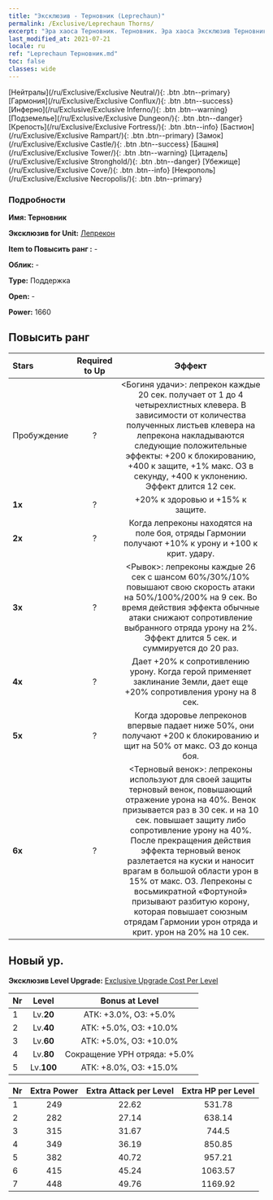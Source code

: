 ```yaml
---
title: "Эксклюзив - Терновник (Leprechaun)"
permalink: /Exclusive/Leprechaun Thorns/
excerpt: "Эра хаоса Терновник. Терновник. Эра хаоса Эксклюзив Терновник. Лепрекон Эксклюзив."
last_modified_at: 2021-07-21
locale: ru
ref: "Leprechaun Терновник.md"
toc: false
classes: wide
---
```

 [Нейтралы](/ru/Exclusive/Exclusive Neutral/){: .btn .btn--primary} [Гармония](/ru/Exclusive/Exclusive Conflux/){: .btn .btn--success} [Инферно](/ru/Exclusive/Exclusive Inferno/){: .btn .btn--warning} [Подземелье](/ru/Exclusive/Exclusive Dungeon/){: .btn .btn--danger} [Крепость](/ru/Exclusive/Exclusive Fortress/){: .btn .btn--info} [Бастион](/ru/Exclusive/Exclusive Rampart/){: .btn .btn--primary} [Замок](/ru/Exclusive/Exclusive Castle/){: .btn .btn--success} [Башня](/ru/Exclusive/Exclusive Tower/){: .btn .btn--warning} [Цитадель](/ru/Exclusive/Exclusive Stronghold/){: .btn .btn--danger} [Убежище](/ru/Exclusive/Exclusive Cove/){: .btn .btn--info} [Некрополь](/ru/Exclusive/Exclusive Necropolis/){: .btn .btn--primary} 

### Подробности
 **Имя: Терновник** 

 **Эксклюзив for Unit:** [Лепрекон](/ru/units/Leprechaun/) 

 **Item to Повысить ранг :** -

 **Облик:** -

 **Type:** Поддержка

 **Open:** -

 **Power:** 1660

## Повысить ранг 

  |     Stars    |  Required to Up | Эффект |
  |:-------------|:---------------:|:---------------:|
  |  Пробуждение  | ? | <Богиня удачи>: лепрекон каждые 20 сек. получает от 1 до 4 четырехлистных клевера. В зависимости от количества полученных листьев клевера на лепрекона накладываются следующие положительные эффекты: +200 к блокированию, +400 к защите, +1% макс. ОЗ в секунду, +400 к уклонению. Эффект длится 12 сек. |
  | **1x** <i class="fas fa-star"/> | ? | +20% к здоровью и +15% к защите. |
  | **2x** <i class="fas fa-star"/> | ? | Когда лепреконы находятся на поле боя, отряды Гармонии получают +10% к урону и +100 к крит. удару. |
  | **3x** <i class="fas fa-star"/> | ? | <Рывок>: лепреконы каждые 26 сек с шансом 60%/30%/10% повышают свою скорость атаки на 50%/100%/200% на 9 сек. Во время действия эффекта обычные атаки снижают сопротивление выбранного отряда урону на 2%. Эффект длится 5 сек. и суммируется до 20 раз. |
  | **4x** <i class="fas fa-star"/> | ? | Дает +20% к сопротивлению урону. Когда герой применяет заклинание Земли, дает еще +20% сопротивления урону на 8 сек. |
  | **5x** <i class="fas fa-star"/> | ? | Когда здоровье лепреконов впервые падает ниже 50%, они получают +200 к блокированию и щит на 50% от макс. ОЗ до конца боя. |
  | **6x** <i class="fas fa-star"/> | ? | <Терновый венок>: лепреконы используют для своей защиты терновый венок, повышающий отражение урона на 40%. Венок призывается раз в 30 сек. и на 10 сек. повышает защиту либо сопротивление урону на 40%. После прекращения действия эффекта терновый венок разлетается на куски и наносит врагам в большой области урон в 15% от макс. ОЗ. Лепреконы с восьмикратной «Фортуной» призывают разбитую корону, которая повышает союзным отрядам Гармонии урон отряда и крит. урон на 20% на 10 сек. |


## Новый ур.
 **Эксклюзив Level Upgrade:** [Exclusive Upgrade Cost Per Level](/Exclusive/ExclusiveUpgradeCostPerLevel/)

  |  Nr  |   Level  | Bonus at Level |
  |:-----|:--------:|:--------------:|
  | 1 | Lv.**20** | АТК: +3.0%, ОЗ: +5.0% |
  | 2 | Lv.**40** | АТК: +5.0%, ОЗ: +10.0% |
  | 3 | Lv.**60** | АТК: +5.0%, ОЗ: +10.0% |
  | 4 | Lv.**80** | Сокращение УРН отряда: +5.0% |
  | 5 | Lv.**100** | АТК: +8.0%, ОЗ: +15.0% |


  |  Nr  |  Extra Power | Extra Attack per Level | Extra HP per Level |
  |:-----|:--------:|:--------:|:--------:|
  | 1 | 249 | 22.62 | 531.78 |
  | 2 | 282 | 27.14 | 638.14 |
  | 3 | 315 | 31.67 | 744.5 |
  | 4 | 349 | 36.19 | 850.85 |
  | 5 | 382 | 40.72 | 957.21 |
  | 6 | 415 | 45.24 | 1063.57 |
  | 7 | 448 | 49.76 | 1169.92 |



